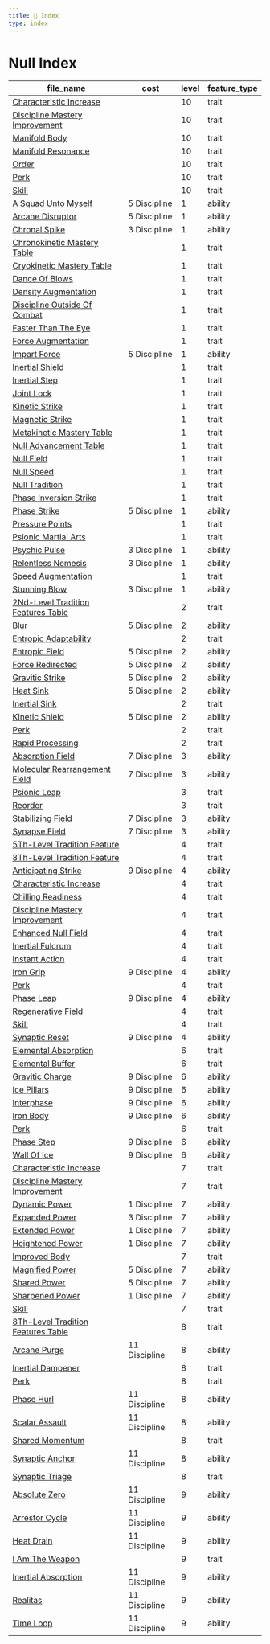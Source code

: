 ```yaml
---
title: 📑 Index
type: index
---
```


# Null Index

| file_name                                                                                           | cost          | level | feature_type |
| --------------------------------------------------------------------------------------------------- | ------------- | ----- | ------------ |
| [Characteristic Increase](10th-Level%20Features/Characteristic%20Increase)                          |               | 10    | trait        |
| [Discipline Mastery Improvement](10th-Level%20Features/Discipline%20Mastery%20Improvement)          |               | 10    | trait        |
| [Manifold Body](10th-Level%20Features/Manifold%20Body)                                              |               | 10    | trait        |
| [Manifold Resonance](10th-Level%20Features/Manifold%20Resonance)                                    |               | 10    | trait        |
| [Order](10th-Level%20Features/Order)                                                                |               | 10    | trait        |
| [Perk](10th-Level%20Features/Perk)                                                                  |               | 10    | trait        |
| [Skill](10th-Level%20Features/Skill)                                                                |               | 10    | trait        |
| [A Squad Unto Myself](1st-Level%20Features/A%20Squad%20Unto%20Myself)                               | 5 Discipline  | 1     | ability      |
| [Arcane Disruptor](1st-Level%20Features/Arcane%20Disruptor)                                         | 5 Discipline  | 1     | ability      |
| [Chronal Spike](1st-Level%20Features/Chronal%20Spike)                                               | 3 Discipline  | 1     | ability      |
| [Chronokinetic Mastery Table](1st-Level%20Features/Chronokinetic%20Mastery%20Table)                 |               | 1     | trait        |
| [Cryokinetic Mastery Table](1st-Level%20Features/Cryokinetic%20Mastery%20Table)                     |               | 1     | trait        |
| [Dance Of Blows](1st-Level%20Features/Dance%20Of%20Blows)                                           |               | 1     | trait        |
| [Density Augmentation](1st-Level%20Features/Density%20Augmentation)                                 |               | 1     | trait        |
| [Discipline Outside Of Combat](1st-Level%20Features/Discipline%20Outside%20Of%20Combat)             |               | 1     | trait        |
| [Faster Than The Eye](1st-Level%20Features/Faster%20Than%20The%20Eye)                               |               | 1     | trait        |
| [Force Augmentation](1st-Level%20Features/Force%20Augmentation)                                     |               | 1     | trait        |
| [Impart Force](1st-Level%20Features/Impart%20Force)                                                 | 5 Discipline  | 1     | ability      |
| [Inertial Shield](1st-Level%20Features/Inertial%20Shield)                                           |               | 1     | trait        |
| [Inertial Step](1st-Level%20Features/Inertial%20Step)                                               |               | 1     | trait        |
| [Joint Lock](1st-Level%20Features/Joint%20Lock)                                                     |               | 1     | trait        |
| [Kinetic Strike](1st-Level%20Features/Kinetic%20Strike)                                             |               | 1     | trait        |
| [Magnetic Strike](1st-Level%20Features/Magnetic%20Strike)                                           |               | 1     | trait        |
| [Metakinetic Mastery Table](1st-Level%20Features/Metakinetic%20Mastery%20Table)                     |               | 1     | trait        |
| [Null Advancement Table](1st-Level%20Features/Null%20Advancement%20Table)                           |               | 1     | trait        |
| [Null Field](1st-Level%20Features/Null%20Field)                                                     |               | 1     | trait        |
| [Null Speed](1st-Level%20Features/Null%20Speed)                                                     |               | 1     | trait        |
| [Null Tradition](1st-Level%20Features/Null%20Tradition)                                             |               | 1     | trait        |
| [Phase Inversion Strike](1st-Level%20Features/Phase%20Inversion%20Strike)                           |               | 1     | trait        |
| [Phase Strike](1st-Level%20Features/Phase%20Strike)                                                 | 5 Discipline  | 1     | ability      |
| [Pressure Points](1st-Level%20Features/Pressure%20Points)                                           |               | 1     | trait        |
| [Psionic Martial Arts](1st-Level%20Features/Psionic%20Martial%20Arts)                               |               | 1     | trait        |
| [Psychic Pulse](1st-Level%20Features/Psychic%20Pulse)                                               | 3 Discipline  | 1     | ability      |
| [Relentless Nemesis](1st-Level%20Features/Relentless%20Nemesis)                                     | 3 Discipline  | 1     | ability      |
| [Speed Augmentation](1st-Level%20Features/Speed%20Augmentation)                                     |               | 1     | trait        |
| [Stunning Blow](1st-Level%20Features/Stunning%20Blow)                                               | 3 Discipline  | 1     | ability      |
| [2Nd-Level Tradition Features Table](2nd-Level%20Features/2Nd-Level%20Tradition%20Features%20Table) |               | 2     | trait        |
| [Blur](2nd-Level%20Features/Blur)                                                                   | 5 Discipline  | 2     | ability      |
| [Entropic Adaptability](2nd-Level%20Features/Entropic%20Adaptability)                               |               | 2     | trait        |
| [Entropic Field](2nd-Level%20Features/Entropic%20Field)                                             | 5 Discipline  | 2     | ability      |
| [Force Redirected](2nd-Level%20Features/Force%20Redirected)                                         | 5 Discipline  | 2     | ability      |
| [Gravitic Strike](2nd-Level%20Features/Gravitic%20Strike)                                           | 5 Discipline  | 2     | ability      |
| [Heat Sink](2nd-Level%20Features/Heat%20Sink)                                                       | 5 Discipline  | 2     | ability      |
| [Inertial Sink](2nd-Level%20Features/Inertial%20Sink)                                               |               | 2     | trait        |
| [Kinetic Shield](2nd-Level%20Features/Kinetic%20Shield)                                             | 5 Discipline  | 2     | ability      |
| [Perk](2nd-Level%20Features/Perk)                                                                   |               | 2     | trait        |
| [Rapid Processing](2nd-Level%20Features/Rapid%20Processing)                                         |               | 2     | trait        |
| [Absorption Field](3rd-Level%20Features/Absorption%20Field)                                         | 7 Discipline  | 3     | ability      |
| [Molecular Rearrangement Field](3rd-Level%20Features/Molecular%20Rearrangement%20Field)             | 7 Discipline  | 3     | ability      |
| [Psionic Leap](3rd-Level%20Features/Psionic%20Leap)                                                 |               | 3     | trait        |
| [Reorder](3rd-Level%20Features/Reorder)                                                             |               | 3     | trait        |
| [Stabilizing Field](3rd-Level%20Features/Stabilizing%20Field)                                       | 7 Discipline  | 3     | ability      |
| [Synapse Field](3rd-Level%20Features/Synapse%20Field)                                               | 7 Discipline  | 3     | ability      |
| [5Th-Level Tradition Feature](4th-Level%20Features/5Th-Level%20Tradition%20Feature)                 |               | 4     | trait        |
| [8Th-Level Tradition Feature](4th-Level%20Features/8Th-Level%20Tradition%20Feature)                 |               | 4     | trait        |
| [Anticipating Strike](4th-Level%20Features/Anticipating%20Strike)                                   | 9 Discipline  | 4     | ability      |
| [Characteristic Increase](4th-Level%20Features/Characteristic%20Increase)                           |               | 4     | trait        |
| [Chilling Readiness](4th-Level%20Features/Chilling%20Readiness)                                     |               | 4     | trait        |
| [Discipline Mastery Improvement](4th-Level%20Features/Discipline%20Mastery%20Improvement)           |               | 4     | trait        |
| [Enhanced Null Field](4th-Level%20Features/Enhanced%20Null%20Field)                                 |               | 4     | trait        |
| [Inertial Fulcrum](4th-Level%20Features/Inertial%20Fulcrum)                                         |               | 4     | trait        |
| [Instant Action](4th-Level%20Features/Instant%20Action)                                             |               | 4     | trait        |
| [Iron Grip](4th-Level%20Features/Iron%20Grip)                                                       | 9 Discipline  | 4     | ability      |
| [Perk](4th-Level%20Features/Perk)                                                                   |               | 4     | trait        |
| [Phase Leap](4th-Level%20Features/Phase%20Leap)                                                     | 9 Discipline  | 4     | ability      |
| [Regenerative Field](4th-Level%20Features/Regenerative%20Field)                                     |               | 4     | trait        |
| [Skill](4th-Level%20Features/Skill)                                                                 |               | 4     | trait        |
| [Synaptic Reset](4th-Level%20Features/Synaptic%20Reset)                                             | 9 Discipline  | 4     | ability      |
| [Elemental Absorption](6th-Level%20Features/Elemental%20Absorption)                                 |               | 6     | trait        |
| [Elemental Buffer](6th-Level%20Features/Elemental%20Buffer)                                         |               | 6     | trait        |
| [Gravitic Charge](6th-Level%20Features/Gravitic%20Charge)                                           | 9 Discipline  | 6     | ability      |
| [Ice Pillars](6th-Level%20Features/Ice%20Pillars)                                                   | 9 Discipline  | 6     | ability      |
| [Interphase](6th-Level%20Features/Interphase)                                                       | 9 Discipline  | 6     | ability      |
| [Iron Body](6th-Level%20Features/Iron%20Body)                                                       | 9 Discipline  | 6     | ability      |
| [Perk](6th-Level%20Features/Perk)                                                                   |               | 6     | trait        |
| [Phase Step](6th-Level%20Features/Phase%20Step)                                                     | 9 Discipline  | 6     | ability      |
| [Wall Of Ice](6th-Level%20Features/Wall%20Of%20Ice)                                                 | 9 Discipline  | 6     | ability      |
| [Characteristic Increase](7th-Level%20Features/Characteristic%20Increase)                           |               | 7     | trait        |
| [Discipline Mastery Improvement](7th-Level%20Features/Discipline%20Mastery%20Improvement)           |               | 7     | trait        |
| [Dynamic Power](7th-Level%20Features/Dynamic%20Power)                                               | 1 Discipline  | 7     | ability      |
| [Expanded Power](7th-Level%20Features/Expanded%20Power)                                             | 3 Discipline  | 7     | ability      |
| [Extended Power](7th-Level%20Features/Extended%20Power)                                             | 1 Discipline  | 7     | ability      |
| [Heightened Power](7th-Level%20Features/Heightened%20Power)                                         | 1 Discipline  | 7     | ability      |
| [Improved Body](7th-Level%20Features/Improved%20Body)                                               |               | 7     | trait        |
| [Magnified Power](7th-Level%20Features/Magnified%20Power)                                           | 5 Discipline  | 7     | ability      |
| [Shared Power](7th-Level%20Features/Shared%20Power)                                                 | 5 Discipline  | 7     | ability      |
| [Sharpened Power](7th-Level%20Features/Sharpened%20Power)                                           | 1 Discipline  | 7     | ability      |
| [Skill](7th-Level%20Features/Skill)                                                                 |               | 7     | trait        |
| [8Th-Level Tradition Features Table](8th-Level%20Features/8Th-Level%20Tradition%20Features%20Table) |               | 8     | trait        |
| [Arcane Purge](8th-Level%20Features/Arcane%20Purge)                                                 | 11 Discipline | 8     | ability      |
| [Inertial Dampener](8th-Level%20Features/Inertial%20Dampener)                                       |               | 8     | trait        |
| [Perk](8th-Level%20Features/Perk)                                                                   |               | 8     | trait        |
| [Phase Hurl](8th-Level%20Features/Phase%20Hurl)                                                     | 11 Discipline | 8     | ability      |
| [Scalar Assault](8th-Level%20Features/Scalar%20Assault)                                             | 11 Discipline | 8     | ability      |
| [Shared Momentum](8th-Level%20Features/Shared%20Momentum)                                           |               | 8     | trait        |
| [Synaptic Anchor](8th-Level%20Features/Synaptic%20Anchor)                                           | 11 Discipline | 8     | ability      |
| [Synaptic Triage](8th-Level%20Features/Synaptic%20Triage)                                           |               | 8     | trait        |
| [Absolute Zero](9th-Level%20Features/Absolute%20Zero)                                               | 11 Discipline | 9     | ability      |
| [Arrestor Cycle](9th-Level%20Features/Arrestor%20Cycle)                                             | 11 Discipline | 9     | ability      |
| [Heat Drain](9th-Level%20Features/Heat%20Drain)                                                     | 11 Discipline | 9     | ability      |
| [I Am The Weapon](9th-Level%20Features/I%20Am%20The%20Weapon)                                       |               | 9     | trait        |
| [Inertial Absorption](9th-Level%20Features/Inertial%20Absorption)                                   | 11 Discipline | 9     | ability      |
| [Realitas](9th-Level%20Features/Realitas)                                                           | 11 Discipline | 9     | ability      |
| [Time Loop](9th-Level%20Features/Time%20Loop)                                                       | 11 Discipline | 9     | ability      |
